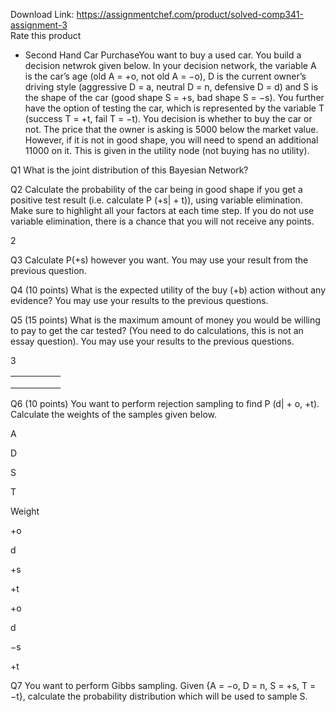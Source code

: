 Download Link: https://assignmentchef.com/product/solved-comp341-assignment-3
<br>
<span class="kksr-muted">Rate this product</span>

<ul>

 <li>Second Hand Car PurchaseYou want to buy a used car. You build a decision netwrok given below. In your decision network, the variable A is the car’s age (old A = +o, not old A = −o), D is the current owner’s driving style (aggressive D = a, neutral D = n, defensive D = d) and S is the shape of the car (good shape S = +s, bad shape S = −s). You further have the option of testing the car, which is represented by the variable T (success T = +t, fail T = −t). You decision is whether to buy the car or not. The price that the owner is asking is 5000 below the market value. However, if it is not in good shape, you will need to spend an additional 11000 on it. This is given in the utility node (not buying has no utility).</li>

</ul>

Q1  What is the joint distribution of this Bayesian Network?

Q2  Calculate the probability of the car being in good shape if you get a positive test result (i.e. calculate P (+s| + t)), using variable elimination. Make sure to highlight all your factors at each time step. If you do not use variable elimination, there is a chance that you will not receive any points.

2

Q3  Calculate P(+s) however you want. You may use your result from the previous question.

Q4 (10 points) What is the expected utility of the buy (+b) action without any evidence? You may use your results to the previous questions.

Q5 (15 points) What is the maximum amount of money you would be willing to pay to get the car tested? (You need to do calculations, this is not an essay question). You may use your results to the previous questions.

3

<table>

 <tbody>

  <tr>

   <td></td>

   <td></td>

   <td></td>

   <td></td>

   <td></td>

  </tr>

  <tr>

   <td></td>

   <td></td>

   <td></td>

   <td></td>

   <td></td>

  </tr>

  <tr>

   <td></td>

   <td></td>

   <td></td>

   <td></td>

   <td></td>

  </tr>

 </tbody>

</table>

Q6 (10 points) You want to perform rejection sampling to find P (d| + o, +t). Calculate the weights of the samples given below.

A

D

S

T

Weight

+o

d

+s

+t

+o

d

−s

+t

Q7 You want to perform Gibbs sampling. Given {A = −o, D = n, S = +s, T = −t}, calculate the probability distribution which will be used to sample S.
